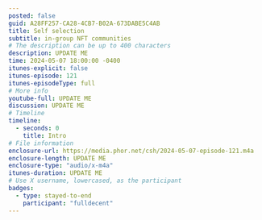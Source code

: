```yaml
---
posted: false
guid: A28FF257-CA28-4CB7-B02A-673DABE5C4AB
title: Self selection
subtitle: in-group NFT communities
# The description can be up to 400 characters
description: UPDATE ME
time: 2024-05-07 18:00:00 -0400
itunes-explicit: false
itunes-episode: 121
itunes-episodeType: full
# More info
youtube-full: UPDATE ME
discussion: UPDATE ME
# Timeline
timeline:
  - seconds: 0
    title: Intro
# File information
enclosure-url: https://media.phor.net/csh/2024-05-07-episode-121.m4a
enclosure-length: UPDATE ME
enclosure-type: "audio/x-m4a"
itunes-duration: UPDATE ME
# Use X username, lowercased, as the participant
badges:
  - type: stayed-to-end
    participant: "fulldecent"
---
```


<!--end of quick notes-->
